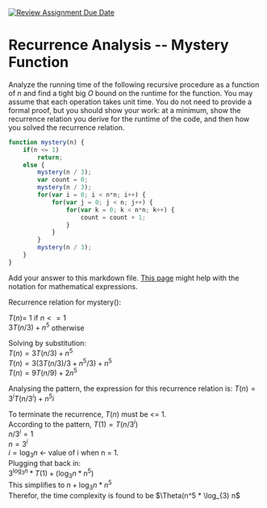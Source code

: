 [![Review Assignment Due Date](https://classroom.github.com/assets/deadline-readme-button-24ddc0f5d75046c5622901739e7c5dd533143b0c8e959d652212380cedb1ea36.svg)](https://classroom.github.com/a/OlW38W4k)
# Recurrence Analysis -- Mystery Function

Analyze the running time of the following recursive procedure as a function of
$n$ and find a tight big $O$ bound on the runtime for the function. You may
assume that each operation takes unit time. You do not need to provide a formal
proof, but you should show your work: at a minimum, show the recurrence relation
you derive for the runtime of the code, and then how you solved the recurrence
relation.

```javascript
function mystery(n) {
    if(n <= 1)
        return;
    else {
        mystery(n / 3);
        var count = 0;
        mystery(n / 3);
        for(var i = 0; i < n*n; i++) {
            for(var j = 0; j < n; j++) {
                for(var k = 0; k < n*n; k++) {
                    count = count + 1;
                }
            }
        }
        mystery(n / 3);
    }
}
```

Add your answer to this markdown file. [This
page](https://docs.github.com/en/get-started/writing-on-github/working-with-advanced-formatting/writing-mathematical-expressions)
might help with the notation for mathematical expressions.


Recurrence relation for mystery():

$T(n) =$ 1 if $n <= 1$ <br>
$3T(n / 3) + n^5$ otherwise <br>

Solving by substitution:<br>
$T(n) = 3T(n/3) + n^5$<br>
$T(n) = 3(3T(n/3)/3 + n^5/3) + n^5$<br>
$T(n) = 9T(n/9) + 2n^5$<br>

Analysing the pattern, the expression for this recurrence relation is: $T(n) = 3^iT(n/3^i) + n^5i$<br>

To terminate the recurrence, $T(n)$ must be <= 1. <br>
According to the pattern, $T(1) = T(n/3^i)$<br>
$n/3^i = 1$<br>
$n = 3^i$<br>
$i = \log_{3} n$ <- value of i when n = 1. <br>
Plugging that back in: <br>
$3^{\log_{3} n}  * T(1) + (\log_{3} n * n^5)$<br>
This simplifies to $n + \log_{3} n * n^5$<br>
Therefor, the time complexity is found to be $\Theta(n^5 * \log_{3) n$




